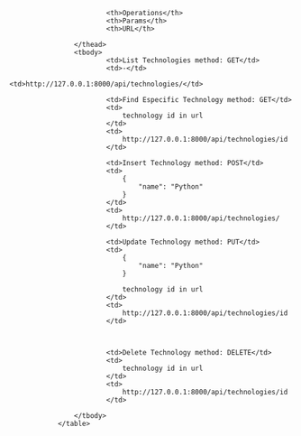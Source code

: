 <table class="">
                    <thead>
                       
                            <th>Operations</th>
                            <th>Params</th>
                            <th>URL</th>

                    </thead>
                    <tbody>
                            <td>List Technologies method: GET</td>
                            <td>-</td>
                            <td>http://127.0.0.1:8000/api/technologies/</td>

                            <td>Find Especific Technology method: GET</td>
                            <td>
                                technology id in url
                            </td>
                            <td>
                                http://127.0.0.1:8000/api/technologies/id
                            </td>

                            <td>Insert Technology method: POST</td>
                            <td>
                                {
                                    "name": "Python"
                                }
                            </td>
                            <td>
                                http://127.0.0.1:8000/api/technologies/
                            </td>

                            <td>Update Technology method: PUT</td>
                            <td>
                                {
                                    "name": "Python"
                                }

                                technology id in url
                            </td>
                            <td>
                                http://127.0.0.1:8000/api/technologies/id
                            </td>



                            <td>Delete Technology method: DELETE</td>
                            <td>
                                technology id in url
                            </td>
                            <td>
                                http://127.0.0.1:8000/api/technologies/id
                            </td>

                    </tbody>
                </table>
